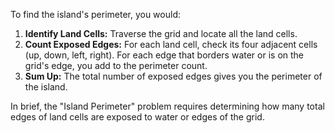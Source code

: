 To find the island's perimeter, you would:

1. **Identify Land Cells:** Traverse the grid and locate all the land cells.
2. **Count Exposed Edges:** For each land cell, check its four adjacent cells (up, down, left, right). For each edge that borders water or is on the grid's edge, you add to the perimeter count.
3. **Sum Up:** The total number of exposed edges gives you the perimeter of the island.

In brief, the "Island Perimeter" problem requires determining how many total edges of land cells are exposed to water or edges of the grid.